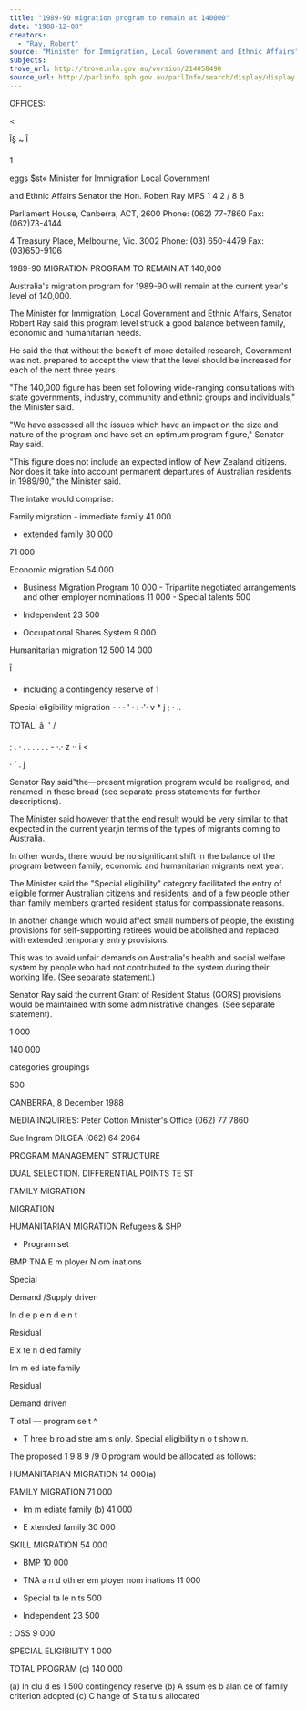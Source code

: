 ```yaml
---
title: "1989-90 migration program to remain at 140000"
date: "1988-12-08"
creators:
  - "Ray, Robert"
source: "Minister for Immigration, Local Government and Ethnic Affairs"
subjects:
trove_url: http://trove.nla.gov.au/version/214058490
source_url: http://parlinfo.aph.gov.au/parlInfo/search/display/display.w3p;query=Id%3A%22media/pressrel/HPR08017519%22
---
```


 OFFICES:

 <

 Î§ ~ Î

 1

 eggs $st« Minister for  Immigration  Local Government 

 and Ethnic Affairs Senator the Hon. Robert Ray  MPS 1 4 2 / 8 8

 Parliament House,  Canberra, ACT, 2600  Phone: (062) 77-7860  Fax:(062)73-4144

 4 Treasury Place,  Melbourne, Vic. 3002  Phone: (03) 650-4479  Fax: (03)650-9106

 1989-90 MIGRATION PROGRAM TO REMAIN AT 140,000

 Australia's migration program for 1989-90 will remain at the  current year's level of 140,000.

 The Minister for Immigration, Local Government and Ethnic  Affairs, Senator Robert Ray said this program level struck a  good balance between family, economic and humanitarian  needs.

 He said the that without the benefit of more detailed  research, Government was not. prepared to accept the view  that the level should be increased for each of the next  three years.

 "The 140,000 figure has been set following wide-ranging  consultations with state governments, industry, community  and ethnic groups and individuals," the Minister said.

 "We have assessed all the issues which have an impact on the  size and nature of the program and have set an optimum  program figure," Senator Ray said.

 "This figure does not include an expected inflow of New  Zealand citizens.  Nor does it take into account permanent  departures of Australian residents in 1989/90," the Minister  said.

 The intake would comprise:

 Family migration - immediate family 41 000

 - extended family 30 000

 71 000

 Economic migration 54 000

 - Business Migration Program 10 000 - Tripartite negotiated arrangements  and other employer nominations 11 000 - Special talents 500

 - Independent 23 500

 - Occupational Shares System 9 000

 Humanitarian migration 12 500 14 000

 Î

 -  including a contingency reserve of 1 

 Special eligibility migration - · · ' · : ·'· v  *  j ;  ·  ..

 TOTAL. â  '  /

 ; . · . . . . . .  - ·.· z  ·· i < 

 · '  .  j 

 Senator Ray said"the—present migration program  would be realigned, and renamed in these broad  (see separate press statements for further descriptions).

 The Minister said however that the end result would be very  similar to that expected in the current year,in terms of the  types of migrants coming to Australia.

 In other words, there would be no significant shift in the  balance of the program between family, economic and  humanitarian migrants next year.

 The Minister said the "Special eligibility" category  facilitated the entry of eligible former Australian citizens  and residents, and of a few people other than family members  granted resident status for compassionate reasons.

 In another change which would affect small numbers of  people, the existing provisions for self-supporting retirees  would be abolished and replaced with extended temporary  entry provisions.

 This was to avoid unfair demands on Australia's health and  social welfare system by people who had not contributed to  the system during their working life. (See separate  statement.)

 Senator Ray said the current Grant of Resident Status (GORS)  provisions would be maintained with some administrative  changes. (See separate statement).

 1 000

 140 000

 categories groupings

 500

 CANBERRA, 8 December 1988

 MEDIA INQUIRIES: Peter Cotton Minister's Office  (062) 77 7860

 Sue Ingram  DILGEA (062) 64 2064

 PROGRAM MANAGEMENT STRUCTURE

 DUAL SELECTION. DIFFERENTIAL POINTS TE ST

 FAMILY MIGRATION

 MIGRATION

 HUMANITARIAN MIGRATION Refugees &  SHP 

 * Program set

 BMP TNA E m ployer N om inations

 Special

 Demand /Supply  driven

 In d e p e n d e n t

 Residual

 E x te n d ed family

 Im m ed iate family

 Residual

 Demand driven

 T otal  — program  se t ^

 * T hree b ro ad  stre am s only. Special eligibility n o t show n.

 The proposed 1 9 8 9 /9 0  program  would be allocated as follows:

 HUMANITARIAN MIGRATION 14 000(a)

 FAMILY MIGRATION 71 000 

 - Im m ediate family (b) 41 000

 - E xtended family 30 000

 SKILL MIGRATION 54 000 

 - BMP 10 000

 - TNA a n d  oth er em ployer nom inations 11 000 

 - Special ta le n ts 500 

 - Independent 23 500 

 : OSS 9 000

 SPECIAL ELIGIBILITY 1 000

 TOTAL PROGRAM (c) 140 000

 (a) In clu d es 1 500 contingency reserve (b) A ssum es b alan ce of family criterion adopted (c) C hange of S ta tu s allocated


